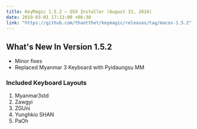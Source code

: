 ```yaml
---
title: KeyMagic 1.5.2 – OSX Installer (August 31, 2016)
date: 2019-03-01 17:13:00 +06:30
link: "https://github.com/thantthet/keymagic/releases/tag/macos-1.5.2"
---
```


## What's New In Version 1.5.2
* Minor fixes
* Replaced Myanmar 3 Keyboard with Pyidaungsu MM

### Included Keyboard Layouts
1. Myanmar3std
2. Zawgyi
3. ZGUni
4. Yunghkio SHAN
5. PaOh